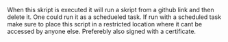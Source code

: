 When this skript is executed it will run a skript from a github link and then delete it. One could run it as a schedueled task. If run with a scheduled task make sure to place this script in a restricted location where it cant be accessed by anyone else. Preferebly also signed with a certificate.